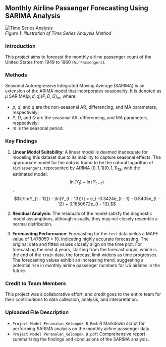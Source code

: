 ## Monthly Airline Passenger Forecasting Using SARIMA Analysis

![Time Series Analysis](https://miro.medium.com/v2/resize:fit:1400/0*4Rsuo3vPWquNYvjd) <br>
*Figure 1: Illustration of Time Series Analysis Method*

### Introduction

This project aims to forecast the monthly airline passenger count of the United States from 1949 to 1960 (`AirPassengers`).

### Methods
Seasonal Autoregressive Integrated Moving Average (SARIMA) is an extension of the ARIMA model that incorporates seasonality. It is denoted as $\mu$ SARIMA($p, d, q$)($P, D, Q$)$_m$, where:
- $p$, $d$, and $q$ are the non-seasonal AR, differencing, and MA parameters, respectively;
- $P$, $D$, and $Q$ are the seasonal AR, differencing, and MA parameters, respectively;
- $m$ is the seasonal period.

### Key Findings
1. **Linear Model Suitability**: A linear model is deemed inadequate for modeling this dataset due to its inability to capture seasonal effects. The appropriate model for the data is found to be the natural logarithm of `AirPassengers`, represented by ARIMA $(0, 1, 1)(0, 1, 1)_{12}$, with the estimated model:
   $$\ln(Y_t) - \ln(Y_{t - 1})$$ - $$\[\ln(Y_{t - 12}) - \ln(Y_{t - 13})\] = e_t -0.3424e_{t - 1} - 0.5405e_{t - 12} + 0.1850672e_{t - 13}.$$

2. **Residual Analysis**: The residuals of the model satisfy the diagnostic model assumptions, although visually, they may not closely resemble a normal distribution.

3. **Forecasting Performance**: Forecasting for the `test` data yields a MAPE value of 1.478059 < 10, indicating highly accurate forecasting. The original data and fitted values closely align on the time plot. For forecasting the next 4 years, starting from the forecast origin, which is the end of the `train` data, the forecast limit widens as time progresses. The forecasting values exhibit an increasing trend, suggesting a potential rise in monthly airline passenger numbers for US airlines in the future.

### Credit to Team Members
This project was a collaborative effort, and credit goes to the entire team for their contributions to data collection, analysis, and interpretation.

### Uploaded File Description
- `Project Model Peramalan_Kelompok B.Rmd`: R Markdown script for performing SARIMA analysis on the monthly airline passenger data.
- `Project Model Peramalan_Kelompok B.pdf`: Comprehensive report summarizing the findings and conclusions of the SARIMA analysis.
